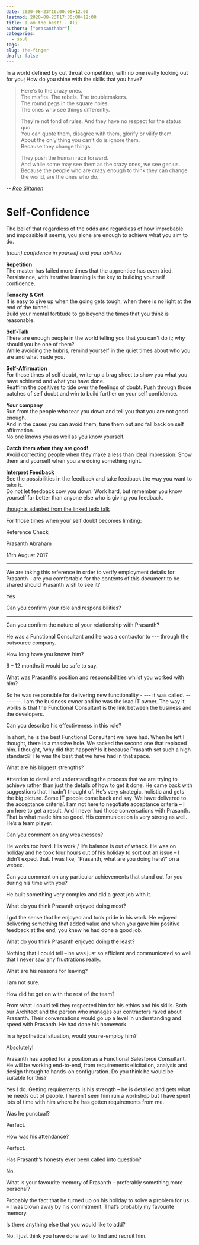 ```yaml
---
date: 2020-08-23T16:00:00+12:00
lastmod: 2020-08-23T17:30:00+12:00
title: I am the best! - Ali
authors: ["prasanthabr"]
categories:
  - soul
tags:
slug: the-finger
draft: false
---
```


In a world defined by cut throat competition, with no one really looking out for you; How do you shine with the skills that you have?  

> Here's to the crazy ones.  
> The misfits. The rebels. The troublemakers.  
> The round pegs in the square holes.  
> The ones who see things differently. 
> 
> They're not fond of rules. And they have no respect for the status quo.  
> You can quote them, disagree with them, glorify or vilify them.  
> About the only thing you can't do is ignore them.  
> Because they change things.
> 
> They push the human race forward.  
> And while some may see them as the crazy ones, we see genius.  
> Because the people who are crazy enough to think they can change the world, are the ones who do.

-- [*Rob Siltanen*](https://fs.blog/2016/03/steve-jobs-crazy-ones/)

# Self-Confidence  
The belief that regardless of the odds and regardless of how improbable and impossible it seems, you alone are enough to achieve what you aim to do.

*(noun)​ confidence in yourself and your abilities*

**Repetition**  
The master has failed more times that the apprentice has even tried.  
Persistence, with iterative learning is the key to building your self confidence.  

**Tenacity & Grit**  
It is easy to give up when the going gets tough, when there is no light at the end of the tunnel.  
Build your mental fortitude to go beyond the times that you think is reasonable.  

**Self-Talk**  
There are enough people in the world telling you that you can't do it; why should you be one of them?  
While avoiding the hubris, remind yourself in the quiet times about who you are and what made you.  

**Self-Affirmation**  
For those times of self doubt, write-up a brag sheet to show you what you have achieved and what you have done.  
Reaffirm the positives to tide over the feelings of doubt. Push through those patches of self doubt and win to build further on your self confidence.

**Your company**  
Run from the people who tear you down and tell you that you are not good enough.  
And in the cases you can avoid them, tune them out and fall back on self affirmation.  
No one knows you as well as you know yourself.

**Catch them when they are good!**  
Avoid correcting people when they make a less than ideal impression. Show them and yourself when you are doing something right.

**Interpret Feedback**  
See the possibilities in the feedback and take feedback the way you want to take it.  
Do not let feedback cow you down. Work hard, but remember you know yourself far better than anyone else who is giving you feedback.  

[thoughts adapted from the linked tedx talk](https://www.youtube.com/watch?v=w-HYZv6HzAs)

For those times when your self doubt becomes limiting:  
 
Reference Check 

Prasanth Abraham 

18th August 2017 

-----

We are taking this reference in order to verify employment details for Prasanth – are you comfortable for the contents of this document to be shared should Prasanth wish to see it? 

Yes 

Can you confirm your role and responsibilities? 

----

Can you confirm the nature of your relationship with Prasanth? 

He was a Functional Consultant and he was a contractor to --- through the outsource company.  

How long have you known him? 

6 – 12 months it would be safe to say.  

What was Prasanth’s position and responsibilities whilst you worked with him? 

So he was responsible for delivering new functionality - --- it was called. --------. I am the business owner and he was the lead IT owner. The way it works is that the Functional Consultant is the link between the business and the developers.  

Can you describe his effectiveness in this role? 

In short, he is the best Functional Consultant we have had. When he left I thought, there is a massive hole. We sacked the second one that replaced him. I thought, ‘why did that happen? Is it because Prasanth set such a high standard?’ He was the best that we have had in that space. 
 
What are his biggest strengths? 

Attention to detail and understanding the process that we are trying to achieve rather than just the details of how to get it done. He came back with suggestions that I hadn’t thought of. He’s very strategic, holistic and gets the big picture. Some IT people come back and say ‘We have delivered to the acceptance criteria’. I am not here to negotiate acceptance criteria – I am here to get a result. And I never had those conversations with Prasanth. That is what made him so good. His communication is very strong as well. He’s a team player. 

Can you comment on any weaknesses? 

He works too hard. His work / life balance is out of whack. He was on holiday and he took four hours out of his holiday to sort out an issue – I didn’t expect that. I was like, “Prasanth, what are you doing here?’ on a webex. 

Can you comment on any particular achievements that stand out for you during his time with you? 

He built something very complex and did a great job with it.  

What do you think Prasanth enjoyed doing most? 

I got the sense that he enjoyed and took pride in his work. He enjoyed delivering something that added value and when you gave him positive feedback at the end, you knew he had done a good job. 

What do you think Prasanth enjoyed doing the least? 

Nothing that I could tell – he was just so efficient and communicated so well that I never saw any frustrations really. 
 
What are his reasons for leaving? 

I am not sure. 

How did he get on with the rest of the team? 

From what I could tell they respected him for his ethics and his skills. Both our Architect and the person who manages our contractors raved about Prasanth. Their conversations would go up a level in understanding and speed with Prasanth. He had done his homework.  

In a hypothetical situation, would you re-employ him? 

Absolutely! 

Prasanth has applied for a position as a Functional Salesforce Consultant. He will be working end-to-end, from requirements elicitation, analysis and design through to hands-on configuration. Do you think he would be suitable for this? 

Yes I do. Getting requirements is his strength – he is detailed and gets what he needs out of people. I haven’t seen him run a workshop but I have spent lots of time with him where he has gotten requirements from me. 

Was he punctual? 

Perfect. 

How was his attendance? 

Perfect. 

Has Prasanth’s honesty ever been called into question? 

No. 

What is your favourite memory of Prasanth – preferably something more personal? 

Probably the fact that he turned up on his holiday to solve a problem for us – I was blown away by his commitment. That’s probably my favourite memory. 

Is there anything else that you would like to add? 

No. I just think you have done well to find and recruit him.  